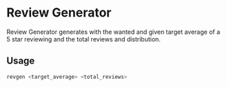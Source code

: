 # Review Generator
Review Generator generates with the wanted and given target average of a 5 star reviewing and the total reviews and distribution.

## Usage
```sh
revgen <target_average> <total_reviews>
```
